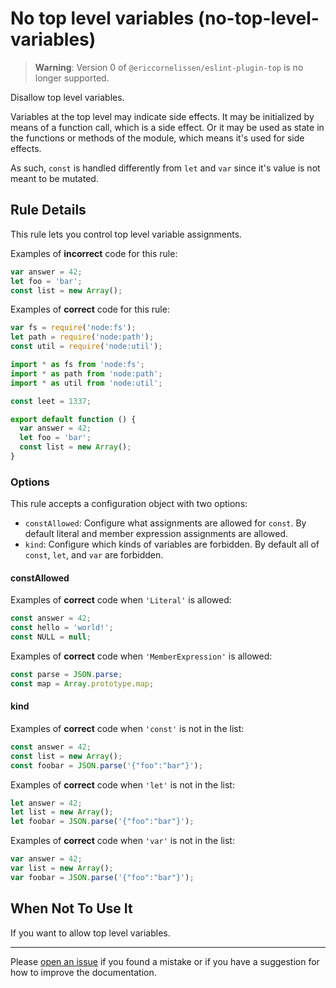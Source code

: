 # No top level variables (no-top-level-variables)

> **Warning**: Version 0 of `@ericcornelissen/eslint-plugin-top` is no longer
> supported.

Disallow top level variables.

Variables at the top level may indicate side effects. It may be initialized by
means of a function call, which is a side effect. Or it may be used as state in
the functions or methods of the module, which means it's used for side effects.

As such, `const` is handled differently from `let` and `var` since it's value is
not meant to be mutated.

## Rule Details

This rule lets you control top level variable assignments.

Examples of **incorrect** code for this rule:

```javascript
var answer = 42;
let foo = 'bar';
const list = new Array();
```

Examples of **correct** code for this rule:

```javascript
var fs = require('node:fs');
let path = require('node:path');
const util = require('node:util');
```

```javascript
import * as fs from 'node:fs';
import * as path from 'node:path';
import * as util from 'node:util';

const leet = 1337;

export default function () {
  var answer = 42;
  let foo = 'bar';
  const list = new Array();
}
```

### Options

This rule accepts a configuration object with two options:

- `constAllowed`: Configure what assignments are allowed for `const`. By default
  literal and member expression assignments are allowed.
- `kind`: Configure which kinds of variables are forbidden. By default all of
  `const`, `let`, and `var` are forbidden.

#### constAllowed

Examples of **correct** code when `'Literal'` is allowed:

```javascript
const answer = 42;
const hello = 'world!';
const NULL = null;
```

Examples of **correct** code when `'MemberExpression'` is allowed:

```javascript
const parse = JSON.parse;
const map = Array.prototype.map;
```

#### kind

Examples of **correct** code when `'const'` is not in the list:

```javascript
const answer = 42;
const list = new Array();
const foobar = JSON.parse('{"foo":"bar"}');
```

Examples of **correct** code when `'let'` is not in the list:

```javascript
let answer = 42;
let list = new Array();
let foobar = JSON.parse('{"foo":"bar"}');
```

Examples of **correct** code when `'var'` is not in the list:

```javascript
var answer = 42;
var list = new Array();
var foobar = JSON.parse('{"foo":"bar"}');
```

## When Not To Use It

If you want to allow top level variables.

---

Please [open an issue] if you found a mistake or if you have a suggestion for
how to improve the documentation.

[open an issue]: https://github.com/ericcornelissen/eslint-plugin-top/issues/new?labels=documentation&template=documentation.md

